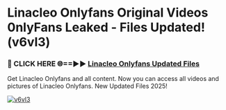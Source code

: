 # Linacleo Onlyfans Original Videos 0nlyFans Leaked - Files Updated! (v6vl3)

<h3>🔴 CLICK HERE 🌐==►► <a href="https://tinyurl.com/ehrbuxhb" rel="nofollow">Linacleo Onlyfans Updated Files</a></h3>

Get Linacleo Onlyfans and all content. Now you can access all videos and pictures of Linacleo Onlyfans. New Updated Files 2025!

[![v6vl3](https://i.imgur.com/lVYEuWS.gif)](https://tinyurl.com/ehrbuxhb)
